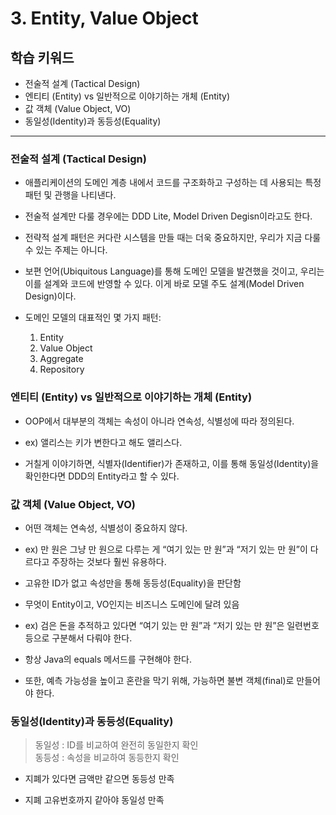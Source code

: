 # 3. Entity, Value Object

## 학습 키워드

- 전술적 설계 (Tactical Design)
- 엔티티 (Entity) vs 일반적으로 이야기하는 개체 (Entity)
- 값 객체 (Value Object, VO)
- 동일성(Identity)과 동등성(Equality)

***

### 전술적 설계 (Tactical Design)

- 애플리케이션의 도메인 계층 내에서 코드를 구조화하고 구성하는 데 사용되는 특정 패턴 및 관행을 나티낸다.

- 전술적 설계만 다룰 경우에는 DDD Lite, Model Driven Degisn이라고도 한다.

- 전략적 설계 패턴은 커다란 시스템을 만들 때는 더욱 중요하지만, 우리가 지금 다룰 수 있는 주제는 아니다.

- 보편 언어(Ubiquitous Language)를 통해 도메인 모델을 발견했을 것이고, 우리는 이를 설계와 코드에 반영할 수 있다. 이게 바로 모델 주도 설계(Model Driven Design)이다.

- 도메인 모델의 대표적인 몇 가지 패턴:

  1. Entity
  2. Value Object
  3. Aggregate
  4. Repository

### 엔티티 (Entity) vs 일반적으로 이야기하는 개체 (Entity)

- OOP에서 대부분의 객체는 속성이 아니라 연속성, 식별성에 따라 정의된다.

- ex) 앨리스는 키가 변한다고 해도 앨리스다.

- 거칠게 이야기하면, 식별자(Identifier)가 존재하고, 이를 통해 동일성(Identity)을 확인한다면 DDD의 Entity라고 할 수 있다.

### 값 객체 (Value Object, VO)

- 어떤 객체는 연속성, 식별성이 중요하지 않다.

- ex) 만 원은 그냥 만 원으로 다루는 게 “여기 있는 만 원”과 “저기 있는 만 원”이 다르다고 주장하는 것보다 훨씬 유용하다.

- 고유한 ID가 없고 속성만을 통해 동등성(Equality)을 판단함

- 무엇이 Entity이고, VO인지는 비즈니스 도메인에 달려 있음

- ex) 검은 돈을 추적하고 있다면 “여기 있는 만 원”과 “저기 있는 만 원”은 일련번호 등으로 구분해서 다뤄야 한다.

- 항상 Java의 equals 메서드를 구현해야 한다.

- 또한, 예측 가능성을 높이고 혼란을 막기 위해, 가능하면 불변 객체(final)로 만들어야 한다.

### 동일성(Identity)과 동등성(Equality)

> 동일성 : ID를 비교하여 완전히 동일한지 확인   
동등성 : 속성을 비교하여 동등한지 확인

- 지폐가 있다면 금액만 같으면 동등성 만족

- 지폐 고유번호까지 같아야 동일성 만족
